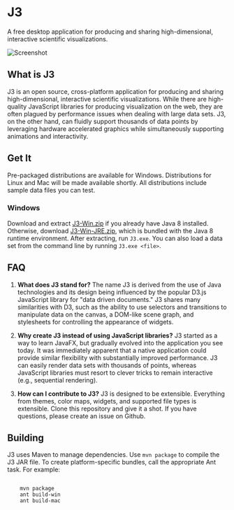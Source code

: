 # J3 #

A free desktop application for producing and sharing high-dimensional, interactive scientific visualizations.

![Screenshot](http://i.imgur.com/W2zqCTT.jpg)

## What is J3 ##

J3 is an open source, cross-platform application for producing and sharing high-dimensional, interactive scientific
visualizations.  While there are high-quality JavaScript libraries for producing visualization on the web, they are
often plagued by performance issues when dealing with large data sets.  J3, on the other hand, can fluidly support
thousands of data points by leveraging hardware accelerated graphics while simultaneously supporting animations and
interactivity.

## Get It ##

Pre-packaged distributions are available for Windows.  Distributions for Linux and Mac will be made available shortly.
All distributions include sample data files you can test.

### Windows ###

Download and extract [J3-Win.zip](https://github.com/MOEAFramework/J3/releases/download/1.0.0/J3-Win.zip) if you
already have Java 8 installed.  Otherwise, download [J3-Win-JRE.zip](https://github.com/MOEAFramework/J3/releases/download/1.0.0/J3-Win-JRE.zip),
which is bundled with the Java 8 runtime environment.  After extracting, run `J3.exe`.  You can also load a data set
from the command line by running `J3.exe <file>`.

## FAQ ##

1. **What does J3 stand for?**  The name J3 is derived from the use of Java technologies and its design being influenced
   by the popular D3.js JavaScript library for "data driven documents."  J3 shares many similarities with D3, such as
   the ability to use selectors and transitions to manipulate data on the canvas, a DOM-like scene graph, and
   stylesheets for controlling the appearance of widgets.
   
2. **Why create J3 instead of using JavaScript libraries?**  J3 started as a way to learn JavaFX, but gradually evolved
   into the application you see today.  It was immediately apparent that a native application could provide similar
   flexibility with substantially improved performance.  J3 can easily render data sets with thousands of points,
   whereas JavaScript libraries must resort to clever tricks to remain interactive (e.g., sequential rendering).
   
3. **How can I contribute to J3?**  J3 is designed to be extensible.  Everything from themes, color maps, widgets, and
   supported file types is extensible.  Clone this repository and give it a shot.  If you have questions, please create
   an issue on Github.

## Building ##

J3 uses Maven to manage dependencies.  Use `mvn package` to compile the J3 JAR file.  To create platform-specific
bundles, call the appropriate Ant task.  For example:

```

    mvn package
    ant build-win
    ant build-mac
```
